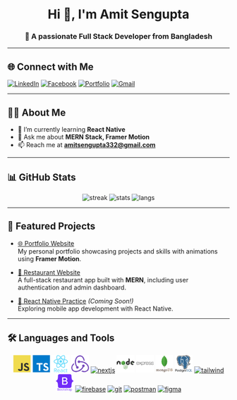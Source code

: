 <h1 align="center">Hi 👋, I'm Amit Sengupta</h1>
<h3 align="center">🚀 A passionate Full Stack Developer from Bangladesh</h3>

----

## 🌐 Connect with Me
[![LinkedIn](https://img.shields.io/badge/LinkedIn-blue?style=for-the-badge&logo=linkedin&logoColor=white)](https://www.linkedin.com/in/amit-sengupta-400083291/)
[![Facebook](https://img.shields.io/badge/Facebook-1877F2?style=for-the-badge&logo=facebook&logoColor=white)](https://www.facebook.com/amith.sen.37)
[![Portfolio](https://img.shields.io/badge/Portfolio-000000?style=for-the-badge&logo=react&logoColor=white)](https://amitsengupta.netlify.app/)
[![Gmail](https://img.shields.io/badge/Gmail-D14836?style=for-the-badge&logo=gmail&logoColor=white)](mailto:amitsengupta332@gmail.com)

---

## 👨‍💻 About Me
- 🌱 I’m currently learning **React Native**  
- 💬 Ask me about **MERN Stack, Framer Motion**  
- 📫 Reach me at **amitsengupta332@gmail.com**

---

## 📊 GitHub Stats
<p align="center">
  <img src="https://streak-stats.demolab.com?user=Amitsengupta332&theme=tokyonight&hide_border=true" alt="streak"/>
  <img src="https://github-readme-stats.vercel.app/api?username=Amitsengupta332&show_icons=true&theme=tokyonight&hide_border=true" alt="stats"/>
  <img src="https://github-readme-stats.vercel.app/api/top-langs/?username=Amitsengupta332&layout=compact&theme=tokyonight&hide_border=true" alt="langs"/>
</p>

---

## 🚀 Featured Projects
- [🌐 Portfolio Website](https://amitsengupta.netlify.app/)  
  My personal portfolio showcasing projects and skills with animations using **Framer Motion**.  

- [🍴 Restaurant Website](https://github.com/Amitsengupta332/restaurant)  
  A full-stack restaurant app built with **MERN**, including user authentication and admin dashboard.  

- [📱 React Native Practice](https://github.com/Amitsengupta332) *(Coming Soon!)*  
  Exploring mobile app development with React Native.  

---

## 🛠 Languages and Tools
<p align="center">
  <a href="https://developer.mozilla.org/en-US/docs/Web/JavaScript"><img src="https://raw.githubusercontent.com/devicons/devicon/master/icons/javascript/javascript-original.svg" alt="javascript" width="40" height="40"/></a>
  <a href="https://www.typescriptlang.org/"><img src="https://raw.githubusercontent.com/devicons/devicon/master/icons/typescript/typescript-original.svg" alt="typescript" width="40" height="40"/></a>
  <a href="https://reactjs.org/"><img src="https://raw.githubusercontent.com/devicons/devicon/master/icons/react/react-original-wordmark.svg" alt="react" width="40" height="40"/></a>
  <a href="https://redux.js.org"><img src="https://raw.githubusercontent.com/devicons/devicon/master/icons/redux/redux-original.svg" alt="redux" width="40" height="40"/></a>
  <a href="https://nextjs.org/"><img src="https://cdn.worldvectorlogo.com/logos/nextjs-2.svg" alt="nextjs" width="40" height="40"/></a>
  <a href="https://nodejs.org"><img src="https://raw.githubusercontent.com/devicons/devicon/master/icons/nodejs/nodejs-original-wordmark.svg" alt="nodejs" width="40" height="40"/></a>
  <a href="https://expressjs.com"><img src="https://raw.githubusercontent.com/devicons/devicon/master/icons/express/express-original-wordmark.svg" alt="express" width="40" height="40"/></a>
  <a href="https://www.mongodb.com/"><img src="https://raw.githubusercontent.com/devicons/devicon/master/icons/mongodb/mongodb-original-wordmark.svg" alt="mongodb" width="40" height="40"/></a>
  <a href="https://www.postgresql.org"><img src="https://raw.githubusercontent.com/devicons/devicon/master/icons/postgresql/postgresql-original-wordmark.svg" alt="postgresql" width="40" height="40"/></a>
  <a href="https://tailwindcss.com/"><img src="https://www.vectorlogo.zone/logos/tailwindcss/tailwindcss-icon.svg" alt="tailwind" width="40" height="40"/></a>
  <a href="https://getbootstrap.com"><img src="https://raw.githubusercontent.com/devicons/devicon/master/icons/bootstrap/bootstrap-plain-wordmark.svg" alt="bootstrap" width="40" height="40"/></a>
  <a href="https://firebase.google.com/"><img src="https://www.vectorlogo.zone/logos/firebase/firebase-icon.svg" alt="firebase" width="40" height="40"/></a>
  <a href="https://git-scm.com/"><img src="https://www.vectorlogo.zone/logos/git-scm/git-scm-icon.svg" alt="git" width="40" height="40"/></a>
  <a href="https://postman.com"><img src="https://www.vectorlogo.zone/logos/getpostman/getpostman-icon.svg" alt="postman" width="40" height="40"/></a>
  <a href="https://www.figma.com/"><img src="https://www.vectorlogo.zone/logos/figma/figma-icon.svg" alt="figma" width="40" height="40"/></a>
</p>
